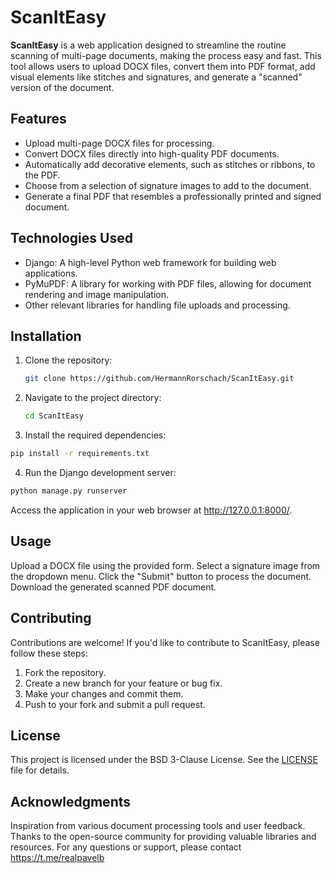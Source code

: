 # ScanItEasy

**ScanItEasy** is a web application designed to streamline the routine scanning of multi-page documents, making the process easy and fast. This tool allows users to upload DOCX files, convert them into PDF format, add visual elements like stitches and signatures, and generate a "scanned" version of the document.

## Features

- Upload multi-page DOCX files for processing.
- Convert DOCX files directly into high-quality PDF documents.
- Automatically add decorative elements, such as stitches or ribbons, to the PDF.
- Choose from a selection of signature images to add to the document.
- Generate a final PDF that resembles a professionally printed and signed document.

## Technologies Used

- Django: A high-level Python web framework for building web applications.
- PyMuPDF: A library for working with PDF files, allowing for document rendering and image manipulation.
- Other relevant libraries for handling file uploads and processing.

## Installation

1. Clone the repository:
   ```bash
   git clone https://github.com/HermannRorschach/ScanItEasy.git
   ```
2. Navigate to the project directory:
   ```bash
   cd ScanItEasy
   ```
3. Install the required dependencies:
 ```bash
pip install -r requirements.txt
```
4. Run the Django development server:
 ```bash
 python manage.py runserver
 ```

Access the application in your web browser at http://127.0.0.1:8000/.

## Usage
Upload a DOCX file using the provided form.
Select a signature image from the dropdown menu.
Click the "Submit" button to process the document.
Download the generated scanned PDF document.


## Contributing
Contributions are welcome! If you'd like to contribute to ScanItEasy, please follow these steps:
1. Fork the repository.
2. Create a new branch for your feature or bug fix.
3. Make your changes and commit them.
4. Push to your fork and submit a pull request.

## License
This project is licensed under the BSD 3-Clause License. See the [LICENSE](LICENSE) file for details.

## Acknowledgments
Inspiration from various document processing tools and user feedback.
Thanks to the open-source community for providing valuable libraries and resources.
For any questions or support, please contact https://t.me/realpavelb

